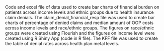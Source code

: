 Code and excel file of data used to create bar charts of financial burden on patients across income levels and ethnic groups due to health insurance claim denials. 
The claim_denial_financial_resp file was used to create bar charts of percentage of denied claims and median amount of OOP costs across income levels and race/ethnic groups. The figures on race/ethnic groups were created using Flourish and the figures on income level were created using R Shiny App (code in R file). The KFF file was used to create the table of denial rates across health plan metal levels. 
